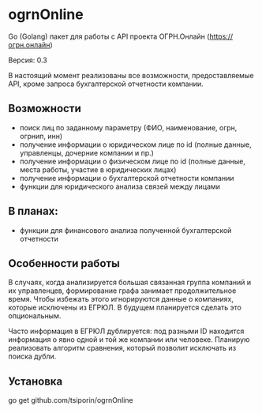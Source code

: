 # ogrnOnline
Go (Golang) пакет для работы с API проекта ОГРН.Онлайн (https://огрн.онлайн)

Версия: 0.3

В настоящий момент реализованы все возможности, предоставляемые API, кроме запроса бухгалтерской отчетности компании.

## Возможности
* поиск лиц по заданному параметру (ФИО, наименование, огрн, огрнип, инн)
* получение информации о юридическом лице по id (полные данные, управленцы, дочерние компании и пр.)
* получение информации о физическом лице по id (полные данные, места работы, участие в юридических лицах)
* получение информации о бухгалтерской отчетности компании
* функции для юридического анализа связей между лицами

## В планах:
* функции для финансового анализа полученной бухгалтерской отчетности

## Особенности работы
В случаях, когда анализируется большая связанная группа компаний и их управленцев, формирование графа занимает продолжительное время.
Чтобы избежать этого игнорируются данные о компаниях, которые исключены из ЕГРЮЛ. В будущем планируется сделать это опциональным.

Часто информация в ЕГРЮЛ дублируется: под разными ID находится информация о явно одной и той же компании или человеке. Планирую реализовать алгоритм сравнения, который позволит исключать из поиска дубли. 

## Установка
go get github.com/tsiporin/ogrnOnline
